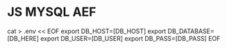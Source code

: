 # JS MYSQL AEF

cat > .env << EOF
export DB_HOST=[DB_HOST]
export DB_DATABASE=[DB_HERE]
export DB_USER=[DB_USER]
export DB_PASS=[DB_PASS]
EOF
